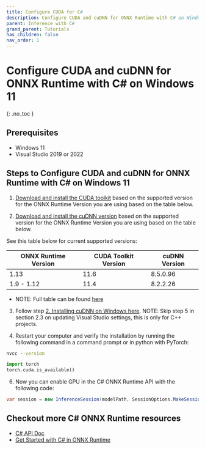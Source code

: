 ```yaml
---
title: Configure CUDA for C#
description: Configure CUDA and cuDNN for ONNX Runtime with C# on Windows 11
parent: Inference with C#
grand_parent: Tutorials
has_children: false
nav_order: 1
---
```



# Configure CUDA and cuDNN for ONNX Runtime with C# on Windows 11

{: .no_toc }

## Prerequisites
- Windows 11
- Visual Studio 2019 or 2022
 
## Steps to Configure CUDA and cuDNN for ONNX Runtime with C# on Windows 11

1. [Download and install the CUDA toolkit](https://developer.nvidia.com/cuda-toolkit-archive) based on the supported version for the ONNX Runtime Version you are using based on the table below. 

2. [Download and install the cuDNN version](https://developer.nvidia.com/rdp/cudnn-archive) based on the supported version for the ONNX Runtime Version you are using based on the table below.

See this table below for current supported versions:

| ONNX Runtime Version | CUDA Toolkit Version | cuDNN Version|
|----------------------|----------------------|--------------|
| 1.13                 | 11.6                 | 8.5.0.96     |
| 1.9 - 1.12           | 11.4                 | 8.2.2.26     |

- NOTE: Full table can be found [here](https://onnxruntime.ai/docs/execution-providers/CUDA-ExecutionProvider.html#requirements)



3. Follow step [2. Installing cuDNN on Windows here](https://docs.nvidia.com/deeplearning/cudnn/install-guide/index.html#install-windows). NOTE: Skip step 5 in section 2.3 on updating Visual Studio settings, this is only for C++ projects.

5. Restart your computer and verify the installation by running the following command in a command prompt or in python with PyTorch:

```cmd
nvcc --version
```
```python
import torch
torch.cuda.is_available()
```

6. Now you can enable GPU in the C# ONNX Runtime API with the following code:

```cs
var session = new InferenceSession(modelPath, SessionOptions.MakeSessionOptionWithCudaProvider(0));
```

## Checkout more C# ONNX Runtime resources
- [C# API Doc](https://onnxruntime.ai/docs/api/csharp/api)
- [Get Started with C# in ONNX Runtime](https://onnxruntime.ai/docs/get-started/with-csharp.html)

